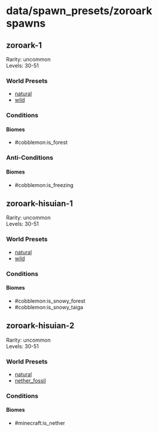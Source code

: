 # data/spawn_presets/zoroark spawns  
  
## zoroark-1  
Rarity: uncommon  
Levels: 30-51  
  
### World Presets  
* [natural](/data/world_presets/natural.md)  
* [wild](/data/world_presets/wild.md)  
  
### Conditions  
  
#### Biomes  
  * #cobblemon:is_forest
  
  
### Anti-Conditions  
  
#### Biomes  
  * #cobblemon:is_freezing
  
  
## zoroark-hisuian-1  
Rarity: uncommon  
Levels: 30-51  
  
### World Presets  
* [natural](/data/world_presets/natural.md)  
* [wild](/data/world_presets/wild.md)  
  
### Conditions  
  
#### Biomes  
  * #cobblemon:is_snowy_forest
  * #cobblemon:is_snowy_taiga
  
  
## zoroark-hisuian-2  
Rarity: uncommon  
Levels: 30-51  
  
### World Presets  
* [natural](/data/world_presets/natural.md)  
* [nether_fossil](/data/world_presets/nether_fossil.md)  
  
### Conditions  
  
#### Biomes  
  * #minecraft:is_nether
  
